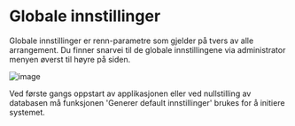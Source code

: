 # Globale innstillinger

Globale innstillinger er renn-parametre som gjelder på tvers av alle arrangement. Du finner snarvei til de globale innstillingene via administrator menyen øverst til høyre på siden.

![image](https://user-images.githubusercontent.com/56455987/151656020-6d86423e-c4c8-4fd1-8d6b-a3e765354997.png)

Ved første gangs oppstart av applikasjonen eller ved nullstilling av databasen må funksjonen 'Generer default innstillinger' brukes for å initiere systemet.
